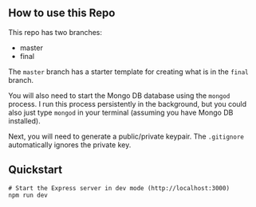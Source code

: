 ## How to use this Repo

This repo has two branches:

* master
* final

The `master` branch has a starter template for creating what is in the `final` branch.

You will also need to start the Mongo DB database using the `mongod` process.  I run this process persistently in the background, but you could also just type `mongod` in your terminal (assuming you have Mongo DB installed).

Next, you will need to generate a public/private keypair.  The `.gitignore` automatically ignores the private key.

## Quickstart

```
# Start the Express server in dev mode (http://localhost:3000)
npm run dev
```
